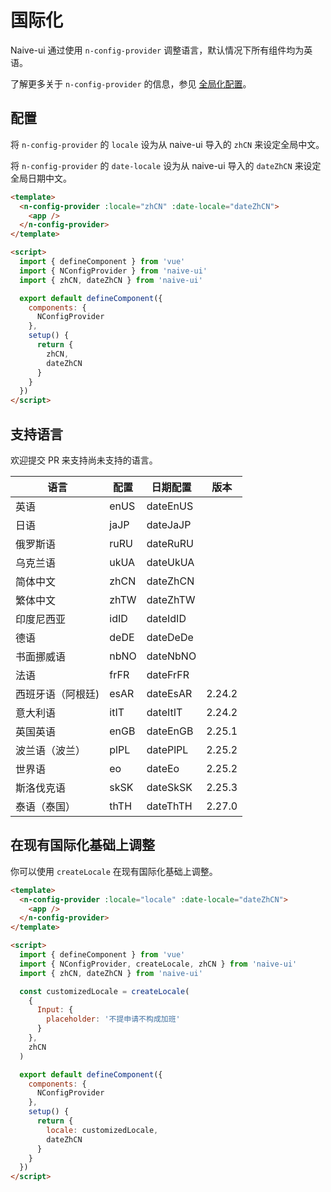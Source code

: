 <!--anchor:on-->

# 国际化

Naive-ui 通过使用 `n-config-provider` 调整语言，默认情况下所有组件均为英语。

了解更多关于 `n-config-provider` 的信息，参见 [全局化配置](../components/config-provider)。

## 配置

将 `n-config-provider` 的 `locale` 设为从 naive-ui 导入的 `zhCN` 来设定全局中文。

将 `n-config-provider` 的 `date-locale` 设为从 naive-ui 导入的 `dateZhCN` 来设定全局日期中文。

```html
<template>
  <n-config-provider :locale="zhCN" :date-locale="dateZhCN">
    <app />
  </n-config-provider>
</template>

<script>
  import { defineComponent } from 'vue'
  import { NConfigProvider } from 'naive-ui'
  import { zhCN, dateZhCN } from 'naive-ui'

  export default defineComponent({
    components: {
      NConfigProvider
    },
    setup() {
      return {
        zhCN,
        dateZhCN
      }
    }
  })
</script>
```

## 支持语言

欢迎提交 PR 来支持尚未支持的语言。

| 语言              | 配置 | 日期配置 | 版本   |
| ----------------- | ---- | -------- | ------ |
| 英语              | enUS | dateEnUS |        |
| 日语              | jaJP | dateJaJP |        |
| 俄罗斯语          | ruRU | dateRuRU |        |
| 乌克兰语          | ukUA | dateUkUA |        |
| 简体中文          | zhCN | dateZhCN |        |
| 繁体中文          | zhTW | dateZhTW |        |
| 印度尼西亚        | idID | dateIdID |        |
| 德语              | deDE | dateDeDe |        |
| 书面挪威语        | nbNO | dateNbNO |        |
| 法语              | frFR | dateFrFR |        |
| 西班牙语（阿根廷) | esAR | dateEsAR | 2.24.2 |
| 意大利语          | itIT | dateItIT | 2.24.2 |
| 英国英语          | enGB | dateEnGB | 2.25.1 |
| 波兰语（波兰）    | plPL | datePlPL | 2.25.2 |
| 世界语            | eo   | dateEo   | 2.25.2 |
| 斯洛伐克语        | skSK | dateSkSK | 2.25.3 |
| 泰语（泰国）      | thTH | dateThTH | 2.27.0 |

## 在现有国际化基础上调整

你可以使用 `createLocale` 在现有国际化基础上调整。

```html
<template>
  <n-config-provider :locale="locale" :date-locale="dateZhCN">
    <app />
  </n-config-provider>
</template>

<script>
  import { defineComponent } from 'vue'
  import { NConfigProvider, createLocale, zhCN } from 'naive-ui'
  import { zhCN, dateZhCN } from 'naive-ui'

  const customizedLocale = createLocale(
    {
      Input: {
        placeholder: '不提申请不构成加班'
      }
    },
    zhCN
  )

  export default defineComponent({
    components: {
      NConfigProvider
    },
    setup() {
      return {
        locale: customizedLocale,
        dateZhCN
      }
    }
  })
</script>
```
